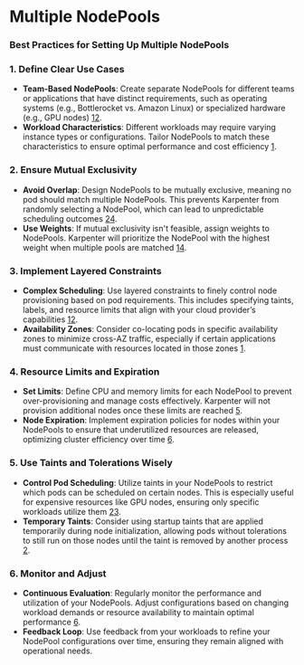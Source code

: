 # Multiple NodePools

### Best Practices for Setting Up Multiple NodePools

### 1. **Define Clear Use Cases**

* **Team-Based NodePools**: Create separate NodePools for different teams or applications that have distinct requirements, such as operating systems (e.g., Bottlerocket vs. Amazon Linux) or specialized hardware (e.g., GPU nodes) [1](https://docs.aws.amazon.com/eks/latest/best-practices/karpenter.html)[2](https://karpenter.sh/docs/concepts/nodepools/).
* **Workload Characteristics**: Different workloads may require varying instance types or configurations. Tailor NodePools to match these characteristics to ensure optimal performance and cost efficiency [1](https://docs.aws.amazon.com/eks/latest/best-practices/karpenter.html).

### 2. **Ensure Mutual Exclusivity**

* **Avoid Overlap**: Design NodePools to be mutually exclusive, meaning no pod should match multiple NodePools. This prevents Karpenter from randomly selecting a NodePool, which can lead to unpredictable scheduling outcomes [2](https://karpenter.sh/docs/concepts/nodepools/)[4](https://karpenter.sh/v0.37/faq/).
* **Use Weights**: If mutual exclusivity isn't feasible, assign weights to NodePools. Karpenter will prioritize the NodePool with the highest weight when multiple pools are matched [1](https://docs.aws.amazon.com/eks/latest/best-practices/karpenter.html)[4](https://karpenter.sh/v0.37/faq/).

### 3. **Implement Layered Constraints**

* **Complex Scheduling**: Use layered constraints to finely control node provisioning based on pod requirements. This includes specifying taints, labels, and resource limits that align with your cloud provider’s capabilities [1](https://docs.aws.amazon.com/eks/latest/best-practices/karpenter.html)[2](https://karpenter.sh/docs/concepts/nodepools/).
* **Availability Zones**: Consider co-locating pods in specific availability zones to minimize cross-AZ traffic, especially if certain applications must communicate with resources located in those zones [1](https://docs.aws.amazon.com/eks/latest/best-practices/karpenter.html).

### 4. **Resource Limits and Expiration**

* **Set Limits**: Define CPU and memory limits for each NodePool to prevent over-provisioning and manage costs effectively. Karpenter will not provision additional nodes once these limits are reached [5](https://www.eksworkshop.com/docs/autoscaling/compute/karpenter/setup-provisioner).
* **Node Expiration**: Implement expiration policies for nodes within your NodePools to ensure that underutilized resources are released, optimizing cluster efficiency over time [6](https://aws.amazon.com/blogs/compute/applying-spot-to-spot-consolidation-best-practices-with-karpenter/).

### 5. **Use Taints and Tolerations Wisely**

* **Control Pod Scheduling**: Utilize taints in your NodePools to restrict which pods can be scheduled on certain nodes. This is especially useful for expensive resources like GPU nodes, ensuring only specific workloads utilize them [2](https://karpenter.sh/docs/concepts/nodepools/)[3](https://karpenter.sh/v0.37/concepts/nodepools/).
* **Temporary Taints**: Consider using startup taints that are applied temporarily during node initialization, allowing pods without tolerations to still run on those nodes until the taint is removed by another process [2](https://karpenter.sh/docs/concepts/nodepools/).

### 6. **Monitor and Adjust**

* **Continuous Evaluation**: Regularly monitor the performance and utilization of your NodePools. Adjust configurations based on changing workload demands or resource availability to maintain optimal performance [6](https://aws.amazon.com/blogs/compute/applying-spot-to-spot-consolidation-best-practices-with-karpenter/).
* **Feedback Loop**: Use feedback from your workloads to refine your NodePool configurations over time, ensuring they remain aligned with operational needs.
